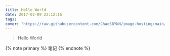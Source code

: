 ```yaml
---
title: Hello World
date: 2017-02-09 22:12:16
tags:
cover: "https://raw.githubusercontent.com/ChaoSBYNN/image-hosting/main/program/helloworld.jpeg"
---
```


> Hello World

{% note primary  %}
笔记
{% endnote %}
